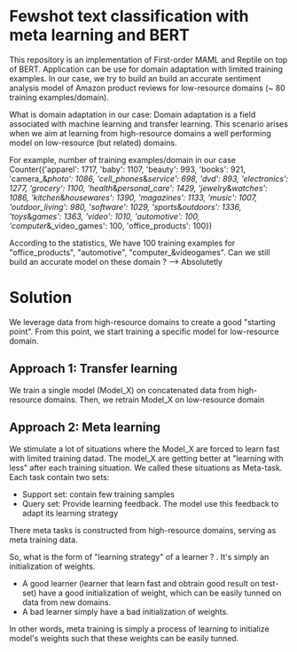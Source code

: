 # Fewshot text classification with meta learning and BERT
This repository is an implementation of First-order MAML and Reptile on top of BERT. 
Application can be use for domain adaptation with limited training examples. In our case, we try to build an build an accurate sentiment analysis model of Amazon product reviews for low-resource domains (~ 80 training examples/domain).

What is domain adaptation in our case:
Domain adaptation is a field associated with machine learning and transfer learning. This scenario arises when we aim at learning from high-resource domains a well performing model on low-resource (but related) domains.

For example, number of training examples/domain in our case
Counter({'apparel': 1717,
         'baby': 1107,
         'beauty': 993,
         'books': 921,
         'camera_&_photo': 1086,
         'cell_phones_&_service': 698,
         'dvd': 893,
         'electronics': 1277,
         'grocery': 1100,
         'health_&_personal_care': 1429,
         'jewelry_&_watches': 1086,
         'kitchen_&_housewares': 1390,
         'magazines': 1133,
         'music': 1007,
         'outdoor_living': 980,
         'software': 1029,
         'sports_&_outdoors': 1336,
         'toys_&_games': 1363,
         'video': 1010,
         'automotive': 100,
         'computer_&_video_games': 100,
         'office_products': 100})
         
According to the statistics, We have 100 training examples for "office_products", "automotive", "computer_&videogames". Can we still build an accurate model on these domain ? --> Absolutetly

# Solution 
We leverage data from high-resource domains to create a good "starting point". From this point, we start training a specific model for low-resource domain.

## Approach 1: Transfer learning
We train a single model (Model_X) on concatenated data from high-resource domains. Then, we retrain Model_X on low-resource domain

## Approach 2: Meta learning
We stimulate a lot of situations where the Model_X are forced to learn fast with limited training datad. The model_X are getting better at "learning with less" after each training situation. We called these situations as Meta-task. Each task contain two sets:
 - Support set: contain few training samples
 - Query set: Provide learning feedback. The model use this feedback to adapt its learning strategy
 
There meta tasks is constructed from high-resource domains, serving as meta training data.

So, what is the form of "learning strategy" of a learner ? . It's simply an initialization of weights.
 - A good learner (learner that learn fast and obtrain good result on test-set) have a good initialization of weight, which can be easily tunned on data from new domains.
 - A bad learner simply have a bad initialization of weights.

In other words, meta training is simply a process of learning to initialize model's weights such that these weights can be easily tunned. 


